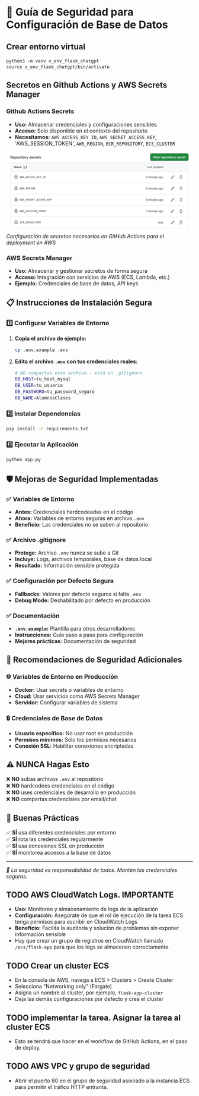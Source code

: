 # 🔐 Guía de Seguridad para Configuración de Base de Datos

## Crear entorno virtual

    python3 -m venv v_env_flask_chatgpt
    source v_env_flask_chatgpt/bin/activate


## Secretos en Github Actions y AWS Secrets Manager

### Github Actions Secrets
- **Uso:** Almacenar credenciales y configuraciones sensibles
- **Acceso:** Solo disponible en el contexto del repositorio
- **Necesitamos:** `AWS_ACCESS_KEY_ID`, `AWS_SECRET_ACCESS_KEY`, 'AWS_SESSION_TOKEN', `AWS_REGION`, `ECR_REPOSITORY`, `ECS_CLUSTER`

![Configuración de GitHub Secrets](imagenes/GitHubSecretos.PNG)
*Configuración de secretos necesarios en GitHub Actions para el deployment en AWS*



### AWS Secrets Manager
- **Uso:** Almacenar y gestionar secretos de forma segura
- **Acceso:** Integración con servicios de AWS (ECS, Lambda, etc.)
- **Ejemplo:** Credenciales de base de datos, API keys

## 📋 Instrucciones de Instalación Segura

### 1️⃣ Configurar Variables de Entorno


1. **Copia el archivo de ejemplo:**
   ```bash
   cp .env.example .env
   ```

2. **Edita el archivo `.env` con tus credenciales reales:**
   ```bash
   # NO compartas este archivo - está en .gitignore
   DB_HOST=tu_host_mysql
   DB_USER=tu_usuario
   DB_PASSWORD=tu_password_seguro
   DB_NAME=AlumnosClases
   ```

### 2️⃣ Instalar Dependencias

```bash
pip install -r requirements.txt
```

### 3️⃣ Ejecutar la Aplicación

```bash
python app.py
```

## 🛡️ Mejoras de Seguridad Implementadas

### ✅ Variables de Entorno
- **Antes:** Credenciales hardcodeadas en el código
- **Ahora:** Variables de entorno seguras en archivo `.env`
- **Beneficio:** Las credenciales no se suben al repositorio

### ✅ Archivo .gitignore
- **Protege:** Archivo `.env` nunca se sube a Git
- **Incluye:** Logs, archivos temporales, base de datos local
- **Resultado:** Información sensible protegida

### ✅ Configuración por Defecto Segura
- **Fallbacks:** Valores por defecto seguros si falta `.env`
- **Debug Mode:** Deshabilitado por defecto en producción

### ✅ Documentación
- **`.env.example`:** Plantilla para otros desarrolladores
- **Instrucciones:** Guía paso a paso para configuración
- **Mejores prácticas:** Documentación de seguridad

## 🚨 Recomendaciones de Seguridad Adicionales

### 🌐 Variables de Entorno en Producción
- **Docker:** Usar secrets o variables de entorno
- **Cloud:** Usar servicios como AWS Secrets Manager
- **Servidor:** Configurar variables de sistema

### 🔒 Credenciales de Base de Datos
- **Usuario específico:** No usar root en producción
- **Permisos mínimos:** Solo los permisos necesarios
- **Conexión SSL:** Habilitar conexiones encriptadas

## ⚠️ NUNCA Hagas Esto

❌ **NO** subas archivos `.env` al repositorio  
❌ **NO** hardcodees credenciales en el código  
❌ **NO** uses credenciales de desarrollo en producción  
❌ **NO** compartas credenciales por email/chat  

## 🎯 Buenas Prácticas

✅ **SÍ** usa diferentes credenciales por entorno  
✅ **SÍ** rota las credenciales regularmente  
✅ **SÍ** usa conexiones SSL en producción  
✅ **SÍ** monitorea accesos a la base de datos  

---
*🔐 La seguridad es responsabilidad de todos. Mantén las credenciales seguras.*



## TODO AWS CloudWatch Logs. IMPORTANTE
- **Uso:** Monitoreo y almacenamiento de logs de la aplicación
- **Configuración:** Asegúrate de que el rol de ejecución de la tarea ECS tenga permisos para escribir en CloudWatch Logs
- **Beneficio:** Facilita la auditoría y solución de problemas sin exponer información sensible
- Hay que crear un grupo de registros en CloudWatch llamado `/ecs/flask-app` para que los logs se almacenen correctamente.

## TODO Crear un cluster ECS
- En la consola de AWS, navega a ECS > Clusters > Create Cluster
- Selecciona "Networking only" (Fargate)
- Asigna un nombre al cluster, por ejemplo, `flask-app-cluster`
- Deja las demás configuraciones por defecto y crea el cluster

## TODO implementar la tarea. Asignar la tarea al cluster ECS

- Esto se tendrá que hacer en el workflow de GitHub Actions, en el paso de deploy.

## TODO AWS VPC y grupo de seguridad

- Abrir el puerto 80 en el grupo de seguridad asociado a la instancia ECS para permitir el tráfico HTTP entrante.

